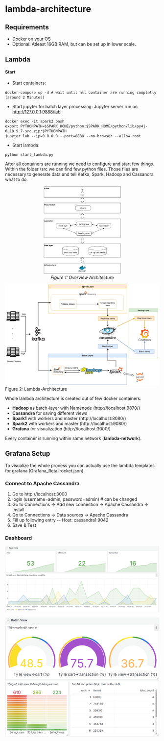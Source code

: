 # lambda-architecture

## Requirements

- Docker on your OS
- Optional: Atleast 16GB RAM, but can be set up in lower scale.

## Lambda

#### Start
- Start containers:
```
docker-compose up -d # wait until all container are running completly (around 2 Minutes)
```
- Start jupyter for batch layer processing: Jupyter server run on http://127.0.0.1:9888/lab
```
docker exec -it spark2 bash
export PYTHONPATH=$SPARK_HOME/python:$SPARK_HOME/python/lib/py4j-0.10.9.7-src.zip:$PYTHONPATH
jupyter lab --ip=0.0.0.0 --port=8888 --no-browser --allow-root
```

- Start lambda:
```
python start_lambda.py
```

After all containers are running we need to configure and start few things. 
Within the folder \src we can find few python files. Those files are necessary 
to generate data and tell Kafka, Spark, Hadoop and Cassandra what to do. 

<p align="center">
  <img src="image/overview_architecture.png" width="50%">
  <br>
  <em>Figure 1: Overview Architecture</em>
</p>



![lambda-architecture](./image/lambda.png)
Figure 2: Lambda-Architecture

Whole lambda architecture is created out of few docker containers.

- **Hadoop** as batch-layer with Namenode (http://localhost:9870/)
- **Cassandra** for saving different views
- **Spark1** with workers and master (http://localhost:8080/)
- **Spark2** with workers and master (http://localhost:9080/)
- **Grafana** for visualization (http://localhost:3000/)

Every container is running within same network (**lambda-network**).

## Grafana Setup

To visualize the whole process you can actually use the lambda templates 
for grafana (Grafana_Retailrocket.json)

### Connect to Apache Cassandra

1. Go to http://localhost:3000
2. login (username=admin, password=admin) # can be changed
3. Go to Connections -> Add new connection -> Apache Cassandra -> Install
4. Go to Connections -> Data sources -> Apache Cassandra
5. Fill up following entry -- Host: cassandra1:9042
6. Save & Test

### Dashboard

![lambda-real-time](./image/real_time.png)

![lambda-batch](./image/batch_view.png)



